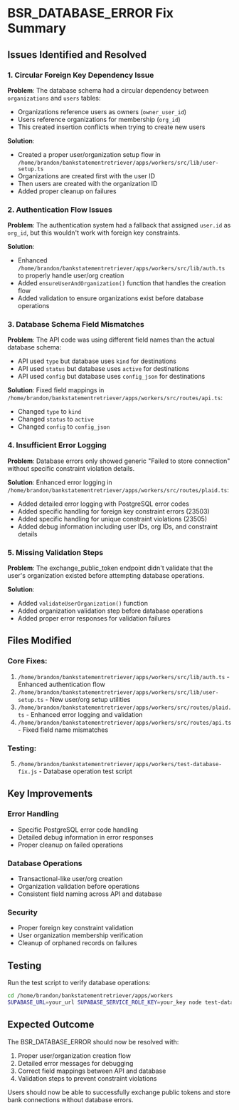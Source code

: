 # BSR_DATABASE_ERROR Fix Summary

## Issues Identified and Resolved

### 1. **Circular Foreign Key Dependency Issue**
**Problem**: The database schema had a circular dependency between `organizations` and `users` tables:
- Organizations reference users as owners (`owner_user_id`)
- Users reference organizations for membership (`org_id`)
- This created insertion conflicts when trying to create new users

**Solution**: 
- Created a proper user/organization setup flow in `/home/brandon/bankstatementretriever/apps/workers/src/lib/user-setup.ts`
- Organizations are created first with the user ID
- Then users are created with the organization ID
- Added proper cleanup on failures

### 2. **Authentication Flow Issues**
**Problem**: The authentication system had a fallback that assigned `user.id` as `org_id`, but this wouldn't work with foreign key constraints.

**Solution**: 
- Enhanced `/home/brandon/bankstatementretriever/apps/workers/src/lib/auth.ts` to properly handle user/org creation
- Added `ensureUserAndOrganization()` function that handles the creation flow
- Added validation to ensure organizations exist before database operations

### 3. **Database Schema Field Mismatches**
**Problem**: The API code was using different field names than the actual database schema:
- API used `type` but database uses `kind` for destinations
- API used `status` but database uses `active` for destinations
- API used `config` but database uses `config_json` for destinations

**Solution**: Fixed field mappings in `/home/brandon/bankstatementretriever/apps/workers/src/routes/api.ts`:
- Changed `type` to `kind`
- Changed `status` to `active` 
- Changed `config` to `config_json`

### 4. **Insufficient Error Logging**
**Problem**: Database errors only showed generic "Failed to store connection" without specific constraint violation details.

**Solution**: Enhanced error logging in `/home/brandon/bankstatementretriever/apps/workers/src/routes/plaid.ts`:
- Added detailed error logging with PostgreSQL error codes
- Added specific handling for foreign key constraint errors (23503)
- Added specific handling for unique constraint violations (23505)
- Added debug information including user IDs, org IDs, and constraint details

### 5. **Missing Validation Steps**
**Problem**: The exchange_public_token endpoint didn't validate that the user's organization existed before attempting database operations.

**Solution**: 
- Added `validateUserOrganization()` function
- Added organization validation step before database operations
- Added proper error responses for validation failures

## Files Modified

### Core Fixes:
1. `/home/brandon/bankstatementretriever/apps/workers/src/lib/auth.ts` - Enhanced authentication flow
2. `/home/brandon/bankstatementretriever/apps/workers/src/lib/user-setup.ts` - New user/org setup utilities
3. `/home/brandon/bankstatementretriever/apps/workers/src/routes/plaid.ts` - Enhanced error logging and validation
4. `/home/brandon/bankstatementretriever/apps/workers/src/routes/api.ts` - Fixed field name mismatches

### Testing:
5. `/home/brandon/bankstatementretriever/apps/workers/test-database-fix.js` - Database operation test script

## Key Improvements

### Error Handling
- Specific PostgreSQL error code handling
- Detailed debug information in error responses
- Proper cleanup on failed operations

### Database Operations
- Transactional-like user/org creation
- Organization validation before operations
- Consistent field naming across API and database

### Security
- Proper foreign key constraint validation
- User organization membership verification
- Cleanup of orphaned records on failures

## Testing

Run the test script to verify database operations:
```bash
cd /home/brandon/bankstatementretriever/apps/workers
SUPABASE_URL=your_url SUPABASE_SERVICE_ROLE_KEY=your_key node test-database-fix.js
```

## Expected Outcome

The BSR_DATABASE_ERROR should now be resolved with:
1. Proper user/organization creation flow
2. Detailed error messages for debugging
3. Correct field mappings between API and database
4. Validation steps to prevent constraint violations

Users should now be able to successfully exchange public tokens and store bank connections without database errors.